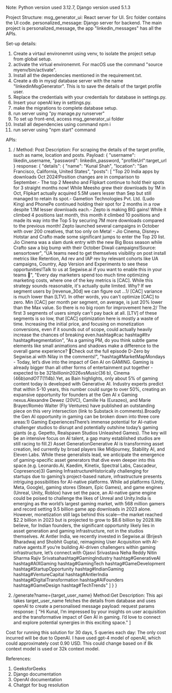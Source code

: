 Note: Python version used 3.12.7, Django version used 5.1.3

Project Structure:
msg_generator_ui: React server for UI. Src folder contains the UI code.
personalized_message: Django server for backend. The main project is personalized_message, the app "linkedin_messages" has all the APIs.

Set-up details:
1. Create a virtaul environemnt using venv, to isolate the project setup from global setup.
2. activate the virtual environemnt. For macOS use the command "source myenv/bin/activate".
3. Install all the dependencies mentioned in the requirement.txt.
4. Create a db in mysql database server with the name "linkedinMsgGenerator". This is to save the details of the target profile user.
5. Replace the credentials with your credentials for database in settings.py.
6. Insert your openAI key in settings.py.
7. make the migrations to complete database setup.
8. run server using "py manage.py runserver"
9. To set up front-end, access msg_generator_ui folder
10. Install all dependencies using command npm i
11. run server using "npm start" command

APIs:
1. /
   Method: Post
   Description: For scraping the details of the target profile, such as name, location and posts.
   Payload:
   {
    "username": likedin_username,
    "password": linkedin_password,
    "profileUrl":target_url
   }
   response:
   {
    "details": {
        "name": "Kunal Shah",
        "location": "San Francisco, California, United States",
        "posts": [
            "Top 20 India apps by downloads Oct 2024!Position changes are in comparison to September.- The top 2 Meesho and Flipkart continue to hold their spots for 3 straight months now! While Meesho grew their downloads by 1M in Oct, Flipkart actually acquired 5.5M users lesser than Sep but still managed to retain its spot.- Gametion Technologies Pvt. Ltd. (Ludo King) and PhonePe continued holding their spot for 2 months in a row despite 1.1M lesser downloads each.- Zepto is making BIG gains! While it climbed 4 positions last month, this month it climbed 10 positions and made its way into the Top 5 by securing 7M more downloads compared to the previous month! Zepto launched several campaigns in October with over 200 creatives, that too only on Meta! - Jio Cinema, Disney+ Hotstar and Crafto made some significant jumps to enter the Top 20 list. Jio Cinema was a slam dunk entry with the new Big Boss season while Crafto saw a big bump with their October Diwali campaigns!Source: sensortower",
            "UA teams need to get themselves visibility on post install metrics like Retention, Ad rev and IAP rev by relevant cohorts like UA campaigns, Country, App Version and Experiments to see these opportunities!Talk to us at Segwise.ai if you want to enable this in your teams 🤝",
            "Every day marketers spend too much time optimizing marketing costs, where one of the key metrics is [CAC]. While this strategy sounds reasonable, it's actually quite limited. Why? If we segment users by [revenue_30d] we can figure out ...1/ [CAC] variance is much lower than [LTV]. In other words, you can't optimize [CAC] to zero. Min [CAC] per month per segment, on average, is just 20% lower than the Max value. So there is no big room for improvement here.2/ The first 3 segments of users simply can't pay back at all. [LTV] of these segments is so low, that [CAC] optimization here is mostly a waste of time. Increasing the initial price, and focusing on monetization conversions, even if it sounds out of scope, could actually heavily increase the chances of breaking even.hashtag#cac hashtag#ltv hashtag#segmentation",
            "As a gaming PM, do you think subtle game elements like small animations and shadows make a difference to the overall game experience? 🤔Check out the full episode D-Zero by Segwise.ai with Nilay in the comments!",
            "hashtag#MarketMapMondays - Today, let’s dive into the impact of Gen AI on GAMING. Gaming is already bigger than all other forms of entertainment put together - expected to be $321 billion in 2026 vs Music ($36 b), Cinema ($46b) and OTT ($114b).Yet, as Bain highlights, only about 5% of gaming content today is developed with Generative AI. Industry experts predict that within 5-10 years, this number could surge to over 50%, creating an expansive opportunity for founders at the Gen AI x Gaming nexus.Alexandre Dewez (20VC), Camille Ha (Eurazeo), and Marie Brayer/Roméo Walter (Fly Ventures) have published an outstanding piece on this very intersection (link to Substack in comments).Broadly the Gen AI opportunity in gaming can be broken down into three core areas:1) Gaming ExperiencesThere’s immense potential for AI-native challenger studios to disrupt and potentially outshine today’s gaming giants (e.g. Gepetto, Realspawn Studios Unleashed Games). The key will be an intensive focus on AI talent, a gap many established studios are still racing to fill.2) Asset GenerationGenerative AI is transforming asset creation, led currently by broad players like Midjourney, Stability AI, and Eleven Labs. While these generalists lead, we anticipate the emergence of gaming-specific asset generators that dive even deeper into this space.(e.g. Leonardo.Ai, Kaedim, Kinetix, Spectral Labs, Cascadeur, Copresence)3) Gaming InfrastructureHistorically challenging for startups due to gaming’s project-based nature, infrastructure presents intriguing possibilities for AI-native platforms. While ad platforms (Unity, Meta, Google), gaming stores (Steam, Epic Games), and game engines (Unreal, Unity, Roblox) have set the pace, an AI-native game engine could be poised to challenge the likes of Unreal and Unity.India is emerging as the world’s largest gaming market, with 568 million gamers and record setting 9.5 billion game app downloads in 2023 alone. However, monetization still lags behind this scale—the market reached $2.2 billion in 2023 but is projected to grow to $8.6 billion by 2028.We believe, for Indian founders, the significant opportunity likely lies in asset generation and gaming infrastructure, not in the studios themselves. At Antler India, we recently invested in Segwise.ai (Brijesh Bharadwaj and Shobhit Gupta), reimagining User Acquisition with AI-native agents.If you’re building AI-driven challengers within gaming infrastructure, let’s connect.with Ojasvi Srivastava Neha Reddy Nitin Sharma Rajiv Srivatsahashtag#GamingIndustry hashtag#GenerativeAI hashtag#AIXGaming hashtag#GamingTech hashtag#GameDevelopment hashtag#StartupOpportunity hashtag#IndianGaming hashtag#VentureCapital hashtag#AntlerIndia hashtag#DigitalTransformation hashtag#AIFounders hashtag#GameDesign hashtag#TechTrends"
        ]
    }
   }

2. /generate?name={target_user_name}
   Method:Get
   Description: This api takes target_user_name fetches the details from database and uses openAI to create a personalised message
   payload: request params
   response:
   [
    "Hi Kunal, I’m impressed by your insights on user acquisition and the transformative impact of Gen AI in gaming. I’d love to connect and explore potential synergies in this exciting space."
]

Cost for running this solution for 30 days, 5 queries each day:
The only cost incurred will be due to OpenAI. I have used gpt-4 model of openAI, which could approximately cost 0.90 USD. This could change based on if 8k context model is used or 32k context model.

References:
1. GeeksforGeeks
2. Django documentation
3. OpenAI documentation
4. Chatgpt for bug resolution
